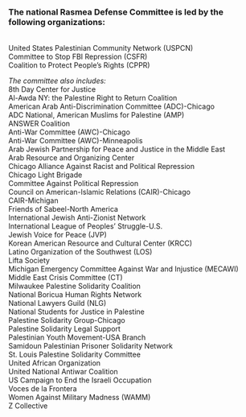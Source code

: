 ### The national Rasmea Defense Committee is led by the following organizations:
<br>United States Palestinian Community Network (USPCN)
<br>Committee to Stop FBI Repression (CSFR)
<br>Coalition to Protect People’s Rights (CPPR)

_The committee also includes:_
<br>8th Day Center for Justice
<br>Al-Awda NY: the Palestine Right to Return Coalition
<br>American Arab Anti-Discrimination Committee (ADC)-Chicago
<br>ADC National, American Muslims for Palestine (AMP)
<br>ANSWER Coalition
<br>Anti-War Committee (AWC)-Chicago
<br>Anti-War Committee (AWC)-Minneapolis
<br>Arab Jewish Partnership for Peace and Justice in the Middle East
<br>Arab Resource and Organizing Center
<br>Chicago Alliance Against Racist and Political Repression
<br>Chicago Light Brigade
<br>Committee Against Political Repression
<br>Council on American-Islamic Relations (CAIR)-Chicago
<br>CAIR-Michigan
<br>Friends of Sabeel-North America
<br>International Jewish Anti-Zionist Network
<br>International League of Peoples’ Struggle-U.S.
<br>Jewish Voice for Peace (JVP)
<br>Korean American Resource and Cultural Center (KRCC)
<br>Latino Organization of the Southwest (LOS)
<br>Lifta Society
<br>Michigan Emergency Committee Against War and Injustice (MECAWI)
<br>Middle East Crisis Committee (CT)
<br>Milwaukee Palestine Solidarity Coalition
<br>National Boricua Human Rights Network
<br>National Lawyers Guild (NLG)
<br>National Students for Justice in Palestine
<br>Palestine Solidarity Group-Chicago
<br>Palestine Solidarity Legal Support
<br>Palestinian Youth Movement-USA Branch
<br>Samidoun Palestinian Prisoner Solidarity Network
<br>St. Louis Palestine Solidarity Committee
<br>United African Organization
<br>United National Antiwar Coalition
<br>US Campaign to End the Israeli Occupation
<br>Voces de la Frontera
<br>Women Against Military Madness (WAMM)
<br>Z Collective